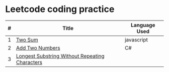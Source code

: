 # Leetcode coding practice

|   # | Title | Language Used |
| --: | ----- | ------------- |
|   1 | [Two Sum](https://github.com/tsunghuanghsieh/leetcode/tree/master/problems/two-sum)  | javascript |
|   2 | [Add Two Numbers](https://github.com/tsunghuanghsieh/leetcode/tree/master/problems/add-two-numbers) | C# |
|   3 | [Longest Substring Without Repeating Characters](https://leetcode.com/problems/longest-substring-without-repeating-characters/)| |
